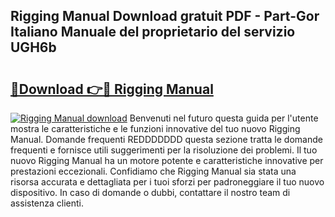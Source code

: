 ## Rigging Manual Download gratuit PDF - Part-Gor Italiano Manuale del proprietario del servizio UGH6b

# <h2><a href="http://dffx9th.blite.top/?on=Rigging+Manual">🔗Download 👉🔴 Rigging Manual</a></h2>

[![Rigging Manual download](https://i.imgur.com/lujVjoI.png)](http://dffx9th.blite.top/?on=Rigging+Manual)
Benvenuti nel futuro questa guida per l'utente mostra le caratteristiche e le funzioni innovative del tuo nuovo Rigging Manual. Domande frequenti REDDDDDDD questa sezione tratta le domande frequenti e fornisce utili suggerimenti per la risoluzione dei problemi. Il tuo nuovo Rigging Manual ha un motore potente e caratteristiche innovative per prestazioni eccezionali. Confidiamo che Rigging Manual sia stata una risorsa accurata e dettagliata per i tuoi sforzi per padroneggiare il tuo nuovo dispositivo. In caso di domande o dubbi, contattare il nostro team di assistenza clienti.
